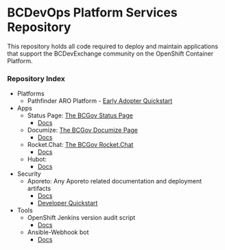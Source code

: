 # BCDevOps Platform Services Repository

This repository holds all code required to deploy and maintain applications that support the BCDevExchange community on the OpenShift Container Platform.

### Repository Index
- Platforms
  - Pathfinder ARO Platform - [Early Adopter Quickstart](platforms/pathfinder-aro/readme.md)
- Apps
  - Status Page: [The BCGov Status Page](http://status.pathfinder.gov.bc.ca)
      - [Docs](apps/statuspage/readme.md)
  - Documize: [The BCGov Documize Page](https://docs.pathfinder.gov.bc.ca)
      - [Docs](apps/documize/README.md)
  - Rocket.Chat: [The BCGov Rocket.Chat](https://chat.pathfinder.gov.bc.ca)
      - [Docs](apps/rocketchat/readme.md)
  - Hubot:
      - [Docs](apps/hubot/README.md)
- Security 
  - Aporeto:  Any Aporeto related documentation and deployment artifacts
      - [Docs](security/aporeto/readme.md)
      - [Developer Quickstart](security/aporeto/docs/QuickStart.md)
- Tools
    - OpenShift Jenkins version audit script
      - [Docs](tools/audit/jenkins_versions/readme.md)
    - Ansible-Webhook bot
      - [Docs](tools/bots/ansible-webhook/readme.md)